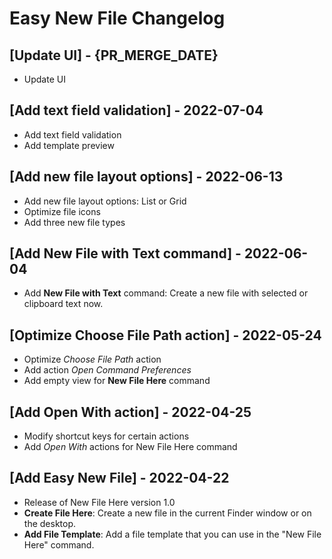 # Easy New File Changelog

## [Update UI] - {PR_MERGE_DATE}

- Update UI

## [Add text field validation] - 2022-07-04

- Add text field validation
- Add template preview

## [Add new file layout options] - 2022-06-13

- Add new file layout options: List or Grid
- Optimize file icons
- Add three new file types

## [Add New File with Text command] - 2022-06-04

- Add **New File with Text** command: Create a new file with selected or clipboard text now.

## [Optimize Choose File Path action] - 2022-05-24

- Optimize _Choose File Path_ action
- Add action _Open Command Preferences_
- Add empty view for **New File Here** command

## [Add Open With action] - 2022-04-25

- Modify shortcut keys for certain actions
- Add _Open With_ actions for New File Here command

## [Add Easy New File] - 2022-04-22

- Release of New File Here version 1.0
- **Create File Here**: Create a new file in the current Finder window or on the desktop.
- **Add File Template**: Add a file template that you can use in the "New File Here" command.
